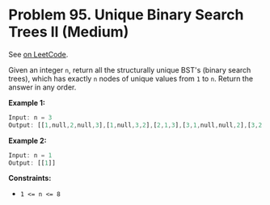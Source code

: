 Problem 95. Unique Binary Search Trees II (Medium)
==================================================

See [on LeetCode](https://leetcode.com/problems/unique-binary-search-trees-ii/).

Given an integer `n`, return all the structurally unique BST's (binary search trees), which has exactly `n` nodes of unique values from `1` to `n`. Return the answer in any order.

**Example 1:**

```Rust
Input: n = 3
Output: [[1,null,2,null,3],[1,null,3,2],[2,1,3],[3,1,null,null,2],[3,2,null,1]]
```

**Example 2:**

```Rust
Input: n = 1
Output: [[1]]
```

**Constraints:**

* `1 <= n <= 8`
